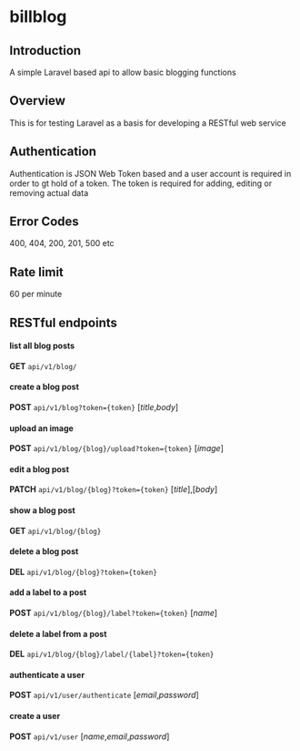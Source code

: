 # billblog

## Introduction
A simple Laravel based api to allow basic blogging functions

## Overview
This is for testing Laravel as a basis for developing a RESTful web service

## Authentication
Authentication is JSON Web Token based and a user account is required in order to gt hold of a token. The token is required for adding, editing or removing actual data

## Error Codes
400, 404, 200, 201, 500 etc

## Rate limit
60 per minute

## RESTful endpoints

#### list all blog posts
**GET** `api/v1/blog/`

#### create a blog post
**POST** `api/v1/blog?token={token}`
[_title_,_body_]

#### upload an image
**POST** `api/v1/blog/{blog}/upload?token={token}`
[_image_]

#### edit a blog post
**PATCH** `api/v1/blog/{blog}?token={token}`
[_title_],[_body_]

#### show a blog post
**GET** `api/v1/blog/{blog}`

#### delete a blog post
**DEL** `api/v1/blog/{blog}?token={token}`

#### add a label to a post
**POST** `api/v1/blog/{blog}/label?token={token}`
[_name_]

#### delete a label from a post
**DEL** `api/v1/blog/{blog}/label/{label}?token={token}`

#### authenticate a user
**POST** `api/v1/user/authenticate`
[_email_,_password_]

#### create a user
**POST** `api/v1/user`
[_name_,_email_,_password_]


